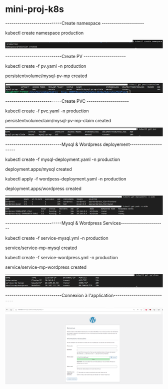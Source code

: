 # mini-proj-k8s
----------------------------Create namespace ---------------------

kubectl create namespace production

![alt text](images/namespace.png)

----------------------------Create PV ---------------------

kubectl create -f pv.yaml -n production

persistentvolume/mysql-pv-mp created

![alt text](images/pv.png)

----------------------------Create PVC ---------------------

kubectl create -f pvc.yaml -n production

persistentvolumeclaim/mysql-pv-mp-claim created

![alt text](images/pvc.png)

----------------------------Mysql & Wordpress deployement---------------------

kubectl create -f mysql-deployment.yaml -n production

deployment.apps/mysql created

kubectl apply -f wordpess-deployment.yaml -n production

deployment.apps/wordpress created

![alt text](images/deployments-services.png)

----------------------------Mysql  & Wordpress Services----------------------

kubectl create -f service-mysql.yml -n production

service/service-mp-mysql created

kubectl create -f service-wordpress.yml -n production

service/service-mp-wordpress created

![alt text](images/services.png)

----------------------------Connexion à l'application----------------------------

![alt text](images/appli_access.png)